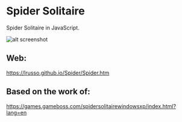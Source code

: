 # Spider Solitaire

Spider Solitaire in JavaScript.

![alt screenshot](https://raw.githubusercontent.com/lrusso/Spider/master/Spider.png)


## Web:

https://lrusso.github.io/Spider/Spider.htm

## Based on the work of:

https://games.gameboss.com/spidersolitairewindowsxp/index.html?lang=en
